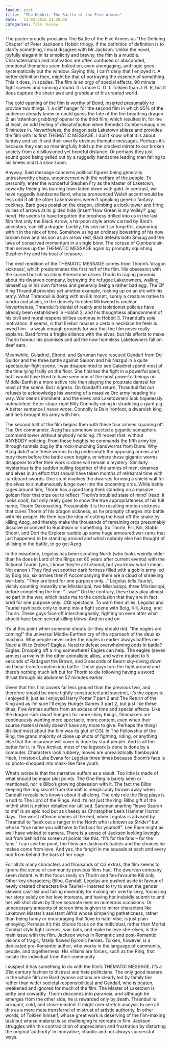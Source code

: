 ```yaml
---
layout: post
title:  "The Hobbit: The Battle of the Five Armies"
date:   11-02-2015 21:28:00
categories: film review
---
```


The poster proudly proclaims The Battle of the Five Armies as ‘The Defining Chapter’ of Peter Jackson’s Hobbit trilogy. If the definition of definition is to clarify something, I must disagree with Mr Jackson. Unlike the novel, joyfully elegant in its simplicity and brevity, the film is a muddle. Characterisation and motivation are often confused or absconded, emotional thematics seem bolted on, even unengaging, and logic goes systematically out the window. Saying this, I can’t deny that I enjoyed it. A better definition then, might be that of portraying the essence of something. This it does, in spades. The film is an orgy of special effects, 90 minute fight scenes and running around. It is more C. G. I. Tolkien than J. R. R, but it does capture the sheer awe and grandeur of his created world. 

The cold opening of the film is worthy of Bond, inserted presumably to provide two things. 1: a cliff hanger for the second film in which 95% of the audience already knew or could guess the fate of the fire breathing dragon 2: an ‘attention grabbing’ opener to the third film, which resulted in, for me at least, an odd feeling of dissatisfaction when Benedict Cumbersmaug dies 5 minutes in. Nevertheless, the dragon sets Laketown ablaze and provides the film with its first THEMATIC MESSAGE. I don’t know what it is about fantasy and sci-fi and their overtly obvious thematic messages. Perhaps it’s because they can so meaningfully hold up the cracked mirror to our broken society from a disillusioned yet hopeful distance. Or perhaps they just sound good being yelled out by a ruggedly handsome leading man falling to his knees midst a slow zoom. 

Anyway. Said message concerns political figures being generally untrustworthy chaps, unconcerned with the welfare of the people. To personify, enter the wonderful Stephen Fry as the Master of Laketown, cowardly fleeing his burning town laden down with gold. In contrast, we have ruggedly handsome Bard, whose pronounced Welsh accent would be less odd if all the other Laketowners weren’t speaking generic fantasy cockney. Bard goes postal on the dragon, climbing a clock-tower and firing vollies of arrows at its gilded hide (insert ‘How Green is my Volley?’ gag here). He seems to have forgotten the prophesy drilled into us in the last film that only the Black Arrow, a harpoon style arrow carried by Bard’s ancestors, can kill a dragon. Luckily, his son isn’t so forgetful, appearing with it in the nick of time. Somehow using an ordinary bowstring of his now broken bow and his son as an arrow rest, Bard defeats both Smaug and the laws of conserved momentum in a single blow. The corpse of Cumberslain then serves up the THEMATIC MESSAGE again by promptly squishing Stephen Fry and his boat o’ treasure. 

The next rendition of the THEMATIC MESSAGE comes from Thorin’s ‘dragon sickness’, which predominates the first half of the film. His obsession with the cursed but oh so shiny Arkenstone drives Thorin to raging paranoia about his dwarven company, betraying the refugee Laketowners, walling himself up in his own fortress and generally being a rather bad egg. The Elf King Thranduil provides yet another example, rocking up on an elk with his army. What Thranduil is doing with an Elk mount, surely a creature native to tundra and plains, in the densely forested Mirkwood is unclear. Nevertheless, Thranduil’s denial of reality and isolationist policies have already been established in Hobbit 2, and his thoughtless abandonment of his civil and moral responsibilities continue in Hobbit 3. Thranduil’s sole motivation, it seems, is that Erebor houses a certain necklace he feels is owed him – a weak enough grounds for war that the film never really explains. Bard forms a fragile alliance with the elves, but his efforts to make Thorin honour his promises and aid the now homeless Laketowners fall on deaf ears.

Meanwhile, Galadriel, Elrond, and Saruman have rescued Gandalf from Dol Guldor and the three battle against Sauron and his Nazgul in a quite spectacular fight scene. I was disappointed to see Galadriel spend most of the time lying frailly on the floor. She finishes the fight in a powerful spell, but I would have liked to have seen one of the most powerful beings on Middle-Earth in a more active role than playing the prostrate damsel for most of the scene. But I digress. On Gandalf’s return, Thranduil flat out refuses to acknowledge his warning of a massive Orc army heading his way. War seems imminent, and the elves and Laketowners look hopelessly outmatched. Enter stage-right Billy Connolly riding in straddling a giant pig. A better sentence I never wrote. Connolly is Dain Ironfoot, a dwarvish king, and he’s brought his army with him.

The second half of the film begins then with these four armies squaring off. The Orc commander, Azog has somehow erected a gigantic semaphore command tower without anybody noticing. I’ll repeat that: without ANYBODY noticing. From these heights he commands the fifth army led through tunnels dug by the rock-munching Sandworms from Dune. Why Azog didn’t use these worms to dig underneath the opposing armies and bury them before the battle even begins, or where these gigantic worms disappear to after their work is done will remain a mystery. Similarly mysterious is the sudden pulling together of the armies of men, dwarves and elves in an effort that should have taken months of rehearsal time with cardboard swords. One stunt involves the dwarves forming a shield wall for the elves to simultaneously lunge over into the oncoming orcs. While battle rages around him, Thorin has a good long think standing on a massive golden floor that trips out to reflect ‘Thorin’s troubled state of mind’ (read: it looks cool), but only really goes to show the true appropriateness of his full name; Thorin Oakenacting. Presumably it is the resulting motion sickness that cures Thorin of his dragon sickness, as he promptly charges into battle with his people. He then has the idea of cutting the head off the snake by killing Azog, and thereby make the thousands of remaining orcs presumably dissolve or convert to Buddhism or something. So Thorin, Fili, Kili,  Stabbi, Shooti, and Dori the Explorer saddle up some huge armoured war-rams that just happened to be standing around and which nobody else has thought of utilising in the battle, to go get Azog.

In the meantime, Legolas has been scouting North (who looks weirdly older than he does in Lord of the Rings set 60 years after current events) with the fictional Tauriel (yes, I know they’re all fictional, but you know what I mean. Not canon.) They find yet another dark fortress filled with a goblin army led by Bolg (so, six armies then?) Accompanying them are a cloud of shrieking war-bats. “They are bred for one purpose only…” Legolas tells Tauriel, visibly counting inwardly one Mississippi, two Mississippi, three Mississippi, before completing the line: “…war!” On the contrary, these bats play almost no part in the war, which leads me to the conclusion that they are in fact bred for one purpose only…CGI spectacle. To warn their allies, Legolas and Tauriel rush back only to bump into a fight scene with Bolg, Kili, Azog, and Thorin. These guys face off interchangeably, fighting on even after what should have been several killing blows. And on and on.

It’s at this point when someone shouts (or they should do): “the eagles are coming!” the universal Middle-Earthen cry of the approach of the deus ex machina. Why people never order the eagles in earlier always baffles me. Need a lift to Erebor? Eagles. Need to defeat overwhelming odds in battle? Eagles. Dropping off a ring somewhere? Eagles can help. The eagles (seven armies) arrive with the other animalistic allies, and we’re treated to 5 seconds of Radagast the Brown, and 3 seconds of Beorn sky-diving down mid bear-transformation into battle. These guys turn the fight around and there’s nothing much left but for Thorin to die following having a sword thrust through his abdomen 57 minutes earlier. 

Given that this film covers far less ground than the previous two, and therefore should be more tightly constructed and succinct, it’s the opposite. I enjoyed it, just as I enjoyed Harry Potter 7 part 2 and The Return of the King and as I’m sure I’ll enjoy Hunger Games 3 part 2, but just like these titles, Five Armies suffers from an excess of time and special effects. Like the dragon-sick dwarf hungers for more shiny things, filmmakers are continuously wanting more spectacle, more content, even when their source material really doesn’t have any more to give. Perhaps the thing I disliked most about the film was its glut of CGI. In The Fellowship of the Ring, the grand majority of close up shots of fighting, riding, or anything else that the insurance will cover is done by stunt people. And is all the better for it. In Five Armies, most of the legwork is done is done by a computer. Characters look rubbery, moves are unrealistically flamboyant. Heck, I mistook Luke Evans for Legolas three times because Bloom’s face is so photo-shopped into mask-like fake youth.

What’s worse is that the narrative suffers as a result. Too little is made of what should be major plot points. The One Ring is barely seen or mentioned, nor is Bilbo’s growing obsession with it. The fact the Bilbo keeping the ring secret from Gandalf is inexplicably thrown away when Gandalf reveals he’s known about it all along. The only role the Ring plays is a nod to The Lord of the Rings. And it’s not just the ring: Bilbo gift of the mithril shirt is neither detailed nor utilised. Saruman snarling “leave Sauron to me” is an epic nod but as cheesy as Christopher Lee’s Hammer Horror days. The worst offence comes at the end, when Legolas is advised by Thranduil to “seek out a ranger in the North who is known as Strider” but whose “true name you will have to find out for yourself”. Lee Pace might as well have winked to camera. There is a sense of Jackson looking lovingly out from behind his screen at points like this. “It’s for the fans – for the fans.” I can see the point, the films are Jackson’s babies and the choices he makes come from love. And yes, the fangirl in me squeals at each and every nod from behind the bars of her cage. 

For all its many characters and thousands of CG extras, the film seems to ignore the sense of community previous films had. The dwarven company seem distant, with the focus really on Thorin and fan-favourite Kili only. Other key characters; Bilbo, Gandalf, Legolas are pushed aside in favour of newly created characters like Tauriel - inserted to try to even the gender skewed cast-list and failing miserably for making her overtly sexy, focussing her story solely on her love interests, and having her insipidly submit to and her will shot down by three separate men on numerous occasions. Or unnecessary amounts of screen time is given to minor characters like Laketown Master’s assistant Alfrid whose simpering patheticness, rather than being funny or encouraging that ‘love to hate’ vibe, is just plain annoying. Perhaps it’s this choice focus on the individual, rather than Mortal Combat style fight scenes, war-bats, and make believe she-elves, is the main issue with the film. Jackson works in Romantic and post-Romantic visions of tragic, fatally flawed Byronic heroes. Tolkien, however, is a dedicated pre-Romantic author, who works in the language of community, people, and togetherness. His villains are forces, such as the Ring, that isolate the individual from their community.

I suspect it has something to do with the film’s THEMATIC MESSAGE. It’s a 21st century fashion to distrust and hate politicians. The only good leaders in the whole film are Bard (whose actions are clearly led by family ties rather than wider societal responsibilities) and Gandalf, who is beaten, weakened and ignored for much of the film. The Master of Laketown is petty and cowardly. Thorin descends into paranoia, and although he emerges from the other side, he is rewarded only by death. Thranduil is arrogant, cold, and close-minded. It might over stretch analysis to see all this as a more meta transferral of mistrust of artistic authority. In other words, of Tolkien himself, whose great work is deserving of the film-making task but whose material is so challenging to recreate in film. Jackson struggles with this contradiction of appreciation and frustration by distorting the original ‘authority’ in innovative, chaotic and not always successful ways.

